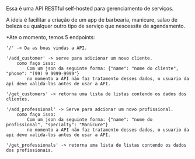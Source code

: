 Essa é uma API RESTful self-hosted para gerenciamento de serviços.

A ideia é facilitar a criação de um app de barbearia, manicure, salao de beleza ou qualquer outro tipo de serviço que nescessite de agendamento.

*Ate o momento, temos 5 endpoints:

    '/' -> Da as boas vindas a API.

    '/add_customer' -> serve para adicionar um novo cliente.
        como faço isso: 
            Com um json da seguinte forma: {"name": "nome do cliente", "phone": "(99) 9 9999-9999"}
            no momento a API não faz tratamento desses dados, o usuario da api deve valida-los antes de usar a API.

    '/get_customers' -> retorna uma lista de listas contendo os dados dos clientes.

    '/add_professional' -> Serve para adcionar um novo profissional.
        como faço isso: 
            Com um json da seguinte forma: {"name": "nome do profissional", "specialty": "Manicure"}
            no momento a API não faz tratamento desses dados, o usuario da api deve valida-los antes de usar a API.

    '/get_professionals' -> retorna uma lista de listas contendo os dados dos profissionais.